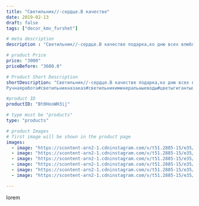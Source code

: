 ```yaml
---
title: "Светильник//-сердце.В качестве"
date: 2019-02-13
draft: false
tags: ["decor_kmv_furshet"]

# meta description
description : "Светильник//-сердце.В качестве подарка,ко дню всех влюблённых , будет очень даже кстати.Обладателя такого подарка ,он долго будет радовать, и создавать уют. Мат"

# product Price
price: "3000"
priceBefore: "3600.0"

# Product Short Description
shortDescription: "Светильник//-сердце.В качестве подарка,ко дню всех влюблённых , будет очень даже кстати.Обладателя такого подарка ,он долго будет радовать, и создавать уют. Материал изолон. Применять только led лампочки малой мощности , т.е те которые не накаляются.Высота 20 см, диаметр 25см. Хорошо смотрится на прикроватной тумбочке.
Ручнаяработа#светильникназаказ#светильникиминеральныеводы#цветыгигантыпятигорск#подаркиручнойработыназаказ#"

#product ID
productID: "Bt0HooWH3ij"

# type must be "products"
type: "products"

# product Images
# first image will be shown in the product page
images:
  - image: "https://scontent-arn2-1.cdninstagram.com/v/t51.2885-15/e35/51132300_613175745809186_294160652665468098_n.jpg?se=7&tp=1&_nc_ht=scontent-arn2-1.cdninstagram.com&_nc_cat=102&_nc_ohc=jhdDlS1HU6MAX9SSz0U&oh=31f0cbbc275ade3180e0878ce9c54f30&oe=606CA964&ig_cache_key=MTk3ODIzMTQ3ODA2NjAwMjkwNw%3D%3D.2"
  - image: "https://scontent-arn2-1.cdninstagram.com/v/t51.2885-15/e35/51205381_143049586717567_5923350917708737181_n.jpg?se=7&tp=1&_nc_ht=scontent-arn2-1.cdninstagram.com&_nc_cat=107&_nc_ohc=cq27PESM-1cAX_TAliE&oh=93762b4a9b7658e397f19c6bafc8933b&oe=606ACF74&ig_cache_key=MTk3ODIzMTQ4NjEzNTc3OTEwMg%3D%3D.2"
  - image: "https://scontent-arn2-1.cdninstagram.com/v/t51.2885-15/e35/51604303_2137563746333281_3208444714643551222_n.jpg?se=7&tp=1&_nc_ht=scontent-arn2-1.cdninstagram.com&_nc_cat=101&_nc_ohc=i_ikjzdBbVUAX_hpzua&oh=662d7481d17b866c32993c28ad315ba4&oe=606C026B&ig_cache_key=MTk3ODIzMTQ5NjgyMjg4NDg2NA%3D%3D.2"
  - image: "https://scontent-arn2-1.cdninstagram.com/v/t51.2885-15/e35/50770470_2001637366807471_3319914455930043629_n.jpg?se=7&tp=1&_nc_ht=scontent-arn2-1.cdninstagram.com&_nc_cat=107&_nc_ohc=ABTc9_LPXKIAX_ijr-i&oh=7499b52246d5d09fc720e76100a49434&oe=606D21E1&ig_cache_key=MTk3ODIzMTUxMDY0NzQwNjQ4Nw%3D%3D.2"
  - image: "https://scontent-arn2-1.cdninstagram.com/v/t51.2885-15/e35/51010869_109893043320352_5008564676664088705_n.jpg?se=7&tp=1&_nc_ht=scontent-arn2-1.cdninstagram.com&_nc_cat=104&_nc_ohc=SmfdzBAs5eoAX-PnRvf&oh=d50424b8448cc003c32cd5b258ebb0e6&oe=606A8849&ig_cache_key=MTk3ODIzMTUyNDI5NTU4NzQ4Mw%3D%3D.2"
  - image: "https://scontent-arn2-1.cdninstagram.com/v/t51.2885-15/e35/50689155_557255664787887_1460724928389064930_n.jpg?se=7&tp=1&_nc_ht=scontent-arn2-1.cdninstagram.com&_nc_cat=103&_nc_ohc=b3925K3WWwUAX96LibQ&oh=a0f88a78f2ad7e5455baed5b83bc274c&oe=606B1D8A&ig_cache_key=MTk3ODIzMTUzODg1ODE1NTY2Mg%3D%3D.2"

---
```

lorem

